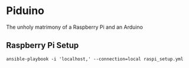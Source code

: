 # Piduino
The unholy matrimony of a Raspberry Pi and an Arduino

## Raspberry Pi Setup

```
ansible-playbook -i 'localhost,' --connection=local raspi_setup.yml
```

